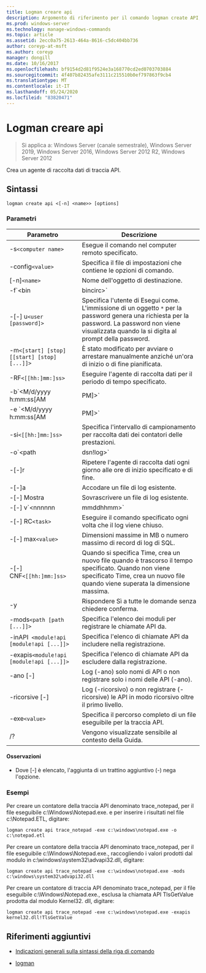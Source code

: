 ```yaml
---
title: Logman creare api
description: Argomento di riferimento per il comando logman create API, che consente di creare un agente di raccolta dati di traccia API.
ms.prod: windows-server
ms.technology: manage-windows-commands
ms.topic: article
ms.assetid: 2ecc0a75-2613-464a-8616-c5dc404bb736
author: coreyp-at-msft
ms.author: coreyp
manager: dongill
ms.date: 10/16/2017
ms.openlocfilehash: bf9154d2d81f9524e3a168770cd2ed0703703884
ms.sourcegitcommit: 4f407b82435afe3111c215510b0ef797863f9cb4
ms.translationtype: MT
ms.contentlocale: it-IT
ms.lasthandoff: 05/24/2020
ms.locfileid: "83820471"
---
```

# <a name="logman-create-api"></a>Logman creare api

> Si applica a: Windows Server (canale semestrale), Windows Server 2019, Windows Server 2016, Windows Server 2012 R2, Windows Server 2012

Crea un agente di raccolta dati di traccia API.

## <a name="syntax"></a>Sintassi

```
logman create api <[-n] <name>> [options]
```

### <a name="parameters"></a>Parametri

| Parametro | Descrizione |
| --------- | ----------- |
| -s`<computer name>` | Esegue il comando nel computer remoto specificato. |
| -config`<value>` | Specifica il file di impostazioni che contiene le opzioni di comando. |
| [-n]`<name>` | Nome dell'oggetto di destinazione. |
| -f`<bin|bincirc>` | Specifica il formato di log per l'agente di raccolta dati. |
| -[-] u`<user [password]>` | Specifica l'utente di Esegui come. L'immissione di un oggetto `*` per la password genera una richiesta per la password. La password non viene visualizzata quando la si digita al prompt della password. |
| -m`<[start] [stop] [[start] [stop] [...]]>` | È stato modificato per avviare o arrestare manualmente anziché un'ora di inizio o di fine pianificata. |
| -RF`<[[hh:]mm:]ss>` | Eseguire l'agente di raccolta dati per il periodo di tempo specificato. |
| -b`<M/d/yyyy h:mm:ss[AM|PM]>` | Avviare la raccolta dei dati all'ora specificata. |
| -e `<M/d/yyyy h:mm:ss[AM|PM]>` | Terminare la raccolta dei dati all'ora specificata. |
| -si`<[[hh:]mm:]ss>` | Specifica l'intervallo di campionamento per raccolta dati dei contatori delle prestazioni. |
| -o`<path|dsn!log>` | Specifica che il file di log di output o DSN e di log impostare il nome in un database SQL. |
| -[-]r | Ripetere l'agente di raccolta dati ogni giorno alle ore di inizio specificato e di fine. |
| -[-]a | Accodare un file di log esistente. |
| -[-] Mostra | Sovrascrivere un file di log esistente. |
| -[-] v`<nnnnnn|mmddhhmm>` | Connette le informazioni sul controllo delle versioni dei file alla fine del nome del file di log. |
| -[-] RC`<task>` | Eseguire il comando specificato ogni volta che il log viene chiuso. |
| -[-] max`<value>` | Dimensioni massime in MB o numero massimo di record di log di SQL. |
| -[-] CNF`<[[hh:]mm:]ss>` | Quando si specifica Time, crea un nuovo file quando è trascorso il tempo specificato. Quando non viene specificato Time, crea un nuovo file quando viene superata la dimensione massima. |
| -y | Rispondere Sì a tutte le domande senza chiedere conferma. |
| -mods`<path [path [...]]>` | Specifica l'elenco dei moduli per registrare le chiamate API da. |
| -inAPI` <module!api [module!api [...]]>` | Specifica l'elenco di chiamate API da includere nella registrazione. |
| -exapis`<module!api [module!api [...]]>` | Specifica l'elenco di chiamate API da escludere dalla registrazione. |
| -ano [-] | Log (-ano) solo nomi di API o non registrare solo i nomi delle API (-ano). |
| -ricorsive [-] | Log (-ricorsivo) o non registrare (-ricorsive) le API in modo ricorsivo oltre il primo livello. |
| -exe`<value>` | Specifica il percorso completo di un file eseguibile per la traccia API. |
| /? | Vengono visualizzate sensibile al contesto della Guida. |

#### <a name="remarks"></a>Osservazioni

- Dove [-] è elencato, l'aggiunta di un trattino aggiuntivo (-) nega l'opzione.

### <a name="examples"></a>Esempi

Per creare un contatore della traccia API denominato trace_notepad, per il file eseguibile c:\Windows\Notepad.exe. e per inserire i risultati nel file c:\Notepad.ETL, digitare:

```
logman create api trace_notepad -exe c:\windows\notepad.exe -o c:\notepad.etl
```

Per creare un contatore della traccia API denominato trace_notepad, per il file eseguibile c:\Windows\Notepad.exe., raccogliendo i valori prodotti dal modulo in c:\windows\system32\advapi32.dll, digitare:

```
logman create api trace_notepad -exe c:\windows\notepad.exe -mods c:\windows\system32\advapi32.dll
```

Per creare un contatore di traccia API denominato trace_notepad, per il file eseguibile c:\Windows\Notepad.exe., esclusa la chiamata API TlsGetValue prodotta dal modulo Kernel32. dll, digitare:
```
logman create api trace_notepad -exe c:\windows\notepad.exe -exapis kernel32.dll!TlsGetValue
```

## <a name="additional-references"></a>Riferimenti aggiuntivi

- [Indicazioni generali sulla sintassi della riga di comando](command-line-syntax-key.md)

- [logman](logman.md)
